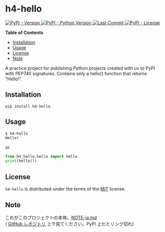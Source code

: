 # h4-hello

[![PyPI - Version](https://img.shields.io/pypi/v/h4-hello.svg)
![PyPI - Python Version](https://img.shields.io/pypi/pyversions/h4-hello.svg)
![Last Commit](https://img.shields.io/github/last-commit/heiwa4126/h4-hello)
![PyPI - License](https://img.shields.io/pypi/l/h4-hello.svg)](https://pypi.org/project/h4-hello)

**Table of Contents**

- [Installation](#installation)
- [Usage](#usage)
- [License](#license)
- [Note](#note)

A practice project for publishing Python projects created with uv to PyPI with PEP740 signatures. Contains only a hello() function that returns "Hello!".

## Installation

```console
pip install h4-hello
```

## Usage

```console
$ h4-hello
Hello!
```

or

```python
from h4_hello.hello import hello
print(hello())
```

## License

`h4-hello` is distributed under the terms of the [MIT](https://spdx.org/licenses/MIT.html) license.

## Note

これがこのプロジェクトの本体。[NOTE-ja.md](NOTE-ja.md)\
( [GitHub レポジトリ](https://github.com/heiwa4126/h4-hello?tab=readme-ov-file#note) 上で見てください。PyPI 上だとリンク切れ)
